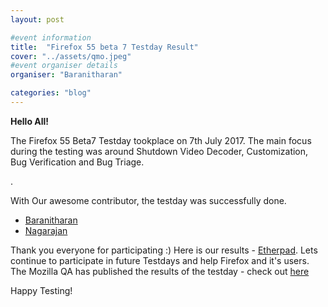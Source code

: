```yaml
---
layout: post

#event information
title:  "Firefox 55 beta 7 Testday Result"
cover: "../assets/qmo.jpeg"
#event organiser details
organiser: "Baranitharan"

categories: "blog"
---
```


**Hello All!**

<p>The  Firefox 55 Beta7 Testday tookplace on  7th July 2017. The main focus during the testing was around Shutdown Video Decoder, Customization, Bug Verification and Bug Triage.


.</p>
<p>With Our awesome contributor, the testday was successfully done.</p>


- [Baranitharan](https://twitter.com/baranicool)
- [Nagarajan](https://twitter.com/rnagarajan96)


Thank you everyone for participating :)
Here is our results - [Etherpad](https://public.etherpad-mozilla.org/p/MozillaIN_QA_Firefox_55_Beta_7_Testday). Lets continue to participate in future Testdays and help Firefox and it's users.
The Mozilla QA has published the results of the testday - check out [here](https://quality.mozilla.org/2017/07/firefox-55-beta-7-testday-results/)
<p>Happy Testing!</p>
